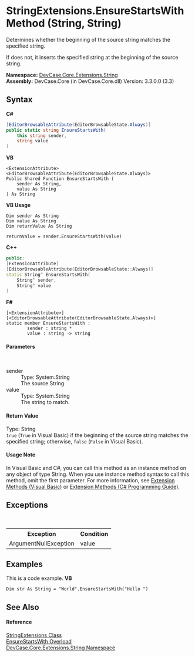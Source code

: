 # StringExtensions.EnsureStartsWith Method (String, String)
 

Determines whether the beginning of the source string matches the specified string. 

 If does not, it inserts the specified string at the beginning of the source string.

**Namespace:**&nbsp;<a href="N_DevCase_Core_Extensions_String">DevCase.Core.Extensions.String</a><br />**Assembly:**&nbsp;DevCase.Core (in DevCase.Core.dll) Version: 3.3.0.0 (3.3)

## Syntax

**C#**<br />
``` C#
[EditorBrowsableAttribute(EditorBrowsableState.Always)]
public static string EnsureStartsWith(
	this string sender,
	string value
)
```

**VB**<br />
``` VB
<ExtensionAttribute>
<EditorBrowsableAttribute(EditorBrowsableState.Always)>
Public Shared Function EnsureStartsWith ( 
	sender As String,
	value As String
) As String
```

**VB Usage**<br />
``` VB Usage
Dim sender As String
Dim value As String
Dim returnValue As String

returnValue = sender.EnsureStartsWith(value)
```

**C++**<br />
``` C++
public:
[ExtensionAttribute]
[EditorBrowsableAttribute(EditorBrowsableState::Always)]
static String^ EnsureStartsWith(
	String^ sender, 
	String^ value
)
```

**F#**<br />
``` F#
[<ExtensionAttribute>]
[<EditorBrowsableAttribute(EditorBrowsableState.Always)>]
static member EnsureStartsWith : 
        sender : string * 
        value : string -> string 

```


#### Parameters
&nbsp;<dl><dt>sender</dt><dd>Type: System.String<br />The source String.</dd><dt>value</dt><dd>Type: System.String<br />The string to match.</dd></dl>

#### Return Value
Type: String<br />`true` (`True` in Visual Basic) if the beginning of the source string matches the specified string; otherwise, `false` (`False` in Visual Basic).

#### Usage Note
In Visual Basic and C#, you can call this method as an instance method on any object of type String. When you use instance method syntax to call this method, omit the first parameter. For more information, see <a href="https://docs.microsoft.com/dotnet/visual-basic/programming-guide/language-features/procedures/extension-methods">Extension Methods (Visual Basic)</a> or <a href="https://docs.microsoft.com/dotnet/csharp/programming-guide/classes-and-structs/extension-methods">Extension Methods (C# Programming Guide)</a>.

## Exceptions
&nbsp;<table><tr><th>Exception</th><th>Condition</th></tr><tr><td>ArgumentNullException</td><td>value</td></tr></table>

## Examples
This is a code example. 
**VB**<br />
``` VB
Dim str As String = "World".EnsureStartsWith("Hello ")
```


## See Also


#### Reference
<a href="T_DevCase_Core_Extensions_String_StringExtensions">StringExtensions Class</a><br /><a href="Overload_DevCase_Core_Extensions_String_StringExtensions_EnsureStartsWith">EnsureStartsWith Overload</a><br /><a href="N_DevCase_Core_Extensions_String">DevCase.Core.Extensions.String Namespace</a><br />